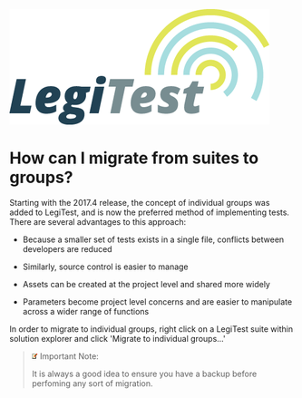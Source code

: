 ﻿![](images/_LegiTestBanner.png)

# How can I migrate from suites to groups?



Starting with the 2017.4 release, the concept of individual groups was added to LegiTest, and is now the preferred method of implementing tests. There are several advantages to this approach:



- Because a smaller set of tests exists in a single file, conflicts between developers are reduced

- Similarly, source control is easier to manage

- Assets can be created at the project level and shared more widely

- Parameters become project level concerns and are easier to manipulate across a wider range of functions



In order to migrate to individual groups, right click on a LegiTest suite within solution explorer and click 'Migrate to individual groups...'



> ![](images/_ImportNoteIcon.png) Important Note:
> 
> It is always a good idea to ensure you have a backup before perfoming any sort of migration.
